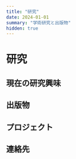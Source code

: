 ```yaml
---
title: "研究"
date: 2024-01-01
summary: "学術研究と出版物"
hidden: true
---
```


# 研究

<!-- ここに研究概要を追加してください -->

## 現在の研究興味

<!-- ここに研究興味をリストしてください -->

## 出版物

<!-- ここに出版物を追加してください -->

## プロジェクト

<!-- ここに研究プロジェクトを追加してください -->

## 連絡先

<!-- ここに研究に関するお問い合わせの連絡先情報を追加してください -->